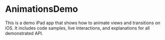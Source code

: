 # AnimationsDemo
This is a demo iPad app that shows how to animate views and transitions on iOS. It includes code samples, live interactions, and explanations for all demonstrated API.
